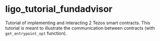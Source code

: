 # ligo_tutorial_fundadvisor
Tutorial of implementing and interacting 2 Tezos smart contracts. This tutorial is meant to illustrate the communication between contracts (with `get_entrypoint_opt` function).
